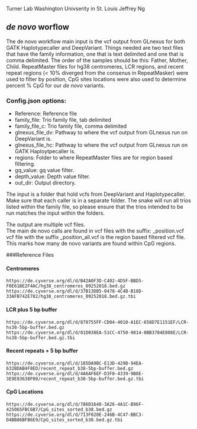 Turner Lab
Washington Univserity in St. Louis
Jeffrey Ng

## *de novo* worflow

The de novo workflow main input is the vcf output from GLnexus for both GATK Haplotypecaller and DeepVariant.  Things needed are two text files that have the family information, one that is text delimited and one that is comma delimited.  The order of the samples should be this:  Father, Mother, Child.  RepeatMaster files for hg38 centromeres, LCR regions, and recent repeat regions (< 10% diverged from the consenus in RepeatMasker) were used to filter by position, CpG sites locations were also used to determine percent % CpG for our *de novo* variants.


### Config.json options:

* Reference:  Reference file
* family_file:  Trio family file, tab delimited
* family_file_c:  Trio family file, comma delimited
* glnexus_file_dv:  Pathway to where the vcf output from GLnexus run on DeepVariant is.  
* glnexus_file_hc:  Pathway to where the vcf output from GLnexus run on GATK Haploytpecaller is.  
* regions:  Folder to where RepeatMaster files are for region based filtering.
* gq_value:  gq value filter.
* depth_value: Depth value filter.
* out_dir:  Output directory.  

The input is a folder that hold vcfs from DeepVariant and Haplotypecaller.  Make sure that each caller is in a separate folder.  The snake will run all trios listed within the family file, so please ensure that the trios intended to be run matches the input within the folders.

The output are multiple vcf files.  
The main de novo calls are found in vcf files with the suffix:  _position.vcf
vcf file with the suffix _position_all.vcf is the region based filtered vcf file.  This marks how many de novo variants are found within CpG regions.


###Reference Files

#### Centromeres
```
https://de.cyverse.org/dl/d/B42A0F3D-C402-4D5F-BBD5-F0E61BE2F4AC/hg38_centromeres_09252018.bed.gz
https://de.cyverse.org/dl/d/37B13DB5-0478-4C4B-B18D-33AFB742E782/hg38_centromeres_09252018.bed.gz.tbi
```

#### LCR plus 5 bp buffer
```
https://de.cyverse.org/dl/d/870755FF-CD04-4010-A1EC-658D7E1151EF/LCR-hs38-5bp-buffer.bed.gz
https://de.cyverse.org/dl/d/01D038EA-51CC-4750-9814-0BB3784E808E/LCR-hs38-5bp-buffer.bed.gz.tbi
```

#### Recent repeats + 5 bp buffer
```
https://de.cyverse.org/dl/d/185DA9BC-E13D-429B-94EA-632BDAB4F8ED/recent_repeat_b38-5bp-buffer.bed.gz
https://de.cyverse.org/dl/d/4A6AF6EF-D3F0-4339-9B8E-3E9E83638F00/recent_repeat_b38-5bp-buffer.bed.gz.tbi
```

#### CpG Locations
```
https://de.cyverse.org/dl/d/786D1640-3A26-4A1C-B96F-425065FBC6B7/CpG_sites_sorted_b38.bed.gz
https://de.cyverse.org/dl/d/713F020E-246B-4C47-BBC3-D4BB86BFB6E9/CpG_sites_sorted_b38.bed.gz.tbi
```


